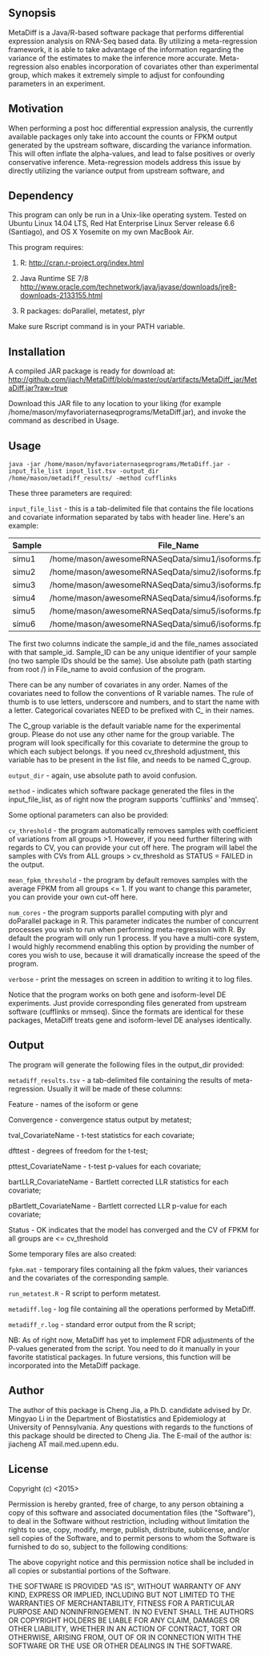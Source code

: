 ## Synopsis

MetaDiff is a Java/R-based software package that performs differential expression analysis on RNA-Seq based data.
By utilizing a meta-regression framework, it is able to take advantage of the information regarding the variance of the estimates to make the inference more accurate.
Meta-regression also enables incorporation of covariates other than experimental group, which makes it extremely simple to adjust for confounding parameters in an experiment.

## Motivation

When performing a post hoc differential expression analysis, the currently available packages only take into account the counts or FPKM output generated by the upstream software, discarding the variance information.
This will often inflate the alpha-values, and lead to false positives or overly conservative inference. Meta-regression models address this issue by directly utilizing the variance output from upstream software, and

## Dependency

This program can only be run in a Unix-like operating system.
Tested on Ubuntu Linux 14.04 LTS, Red Hat Enterprise Linux Server release 6.6 (Santiago), and OS X Yosemite on my own MacBook Air.

This program requires:

1. R:
http://cran.r-project.org/index.html

2. Java Runtime SE 7/8
http://www.oracle.com/technetwork/java/javase/downloads/jre8-downloads-2133155.html

3. R packages:
doParallel, metatest, plyr

Make sure Rscript command is in your PATH variable.


## Installation

A compiled JAR package is ready for download at:
http://github.com/jiach/MetaDiff/blob/master/out/artifacts/MetaDiff_jar/MetaDiff.jar?raw=true

Download this JAR file to any location to your liking (for example /home/mason/myfavoriaternaseqprograms/MetaDiff.jar), and invoke the command as described in Usage.

## Usage

`java -jar /home/mason/myfavoriaternaseqprograms/MetaDiff.jar -input_file_list input_list.tsv -output_dir /home/mason/metadiff_results/ -method cufflinks`

These three parameters are required:

`input_file_list` - this is a tab-delimited file that contains the file locations and covariate information separated by tabs with header line. Here's an example:

| Sample 	| File_Name                                                                   	| C_group 	| age 	| C_gender 	|
|--------	|-----------------------------------------------------------------------------	|---------	|-----	|----------	|
| simu1  	| /home/mason/awesomeRNASeqData/simu1/isoforms.fpkm_tracking 	| 0       	| 40  	| female   	|
| simu2  	| /home/mason/awesomeRNASeqData/simu2/isoforms.fpkm_tracking 	| 0       	| 38  	| male     	|
| simu3  	| /home/mason/awesomeRNASeqData/simu3/isoforms.fpkm_tracking 	| 0       	| 56  	| male     	|
| simu4  	| /home/mason/awesomeRNASeqData/simu4/isoforms.fpkm_tracking 	| 1       	| 52  	| male     	|
| simu5  	| /home/mason/awesomeRNASeqData/simu5/isoforms.fpkm_tracking 	| 1       	| 47  	| male     	|
| simu6  	| /home/mason/awesomeRNASeqData/simu6/isoforms.fpkm_tracking 	| 1       	| 41  	| female   	|

The first two columns indicate the sample_id and the file_names associated with that sample_id. Sample_ID can be any unique identifier of your sample (no two sample IDs should be the same). 
Use absolute path (path starting from root /) in File_name to avoid confusion of the program.

There can be any number of covariates in any order. Names of the covariates need to follow the conventions of R variable names. The rule of thumb is to use letters, underscore and numbers, and to start the name with a letter.
Categorical covariates NEED to be prefixed with C_ in their names.

The C_group variable is the default variable name for the experimental group. Please do not use any other name for the group variable. 
The program will look specifically for this covariate to determine the group to which each subject belongs. If you need cv_threshold adjustment, this variable has to be present in the list file, and needs to be named C_group.

`output_dir` - again, use absolute path to avoid confusion.

`method` - indicates which software package generated the files in the input_file_list, as of right now the program supports 'cufflinks' and 'mmseq'.


Some optional parameters can also be provided:

`cv_threshold` - the program automatically removes samples with coefficient of variations from all groups >1. However, if you need further filtering with regards to CV, you can provide your cut off here.
The program will label the samples with CVs from ALL groups > cv_threshold as STATUS = FAILED in the output.

`mean_fpkm_threshold` - the program by default removes samples with the average FPKM from all groups <= 1. If you want to change this parameter, you can provide your own cut-off here.

`num_cores` - the program supports parallel computing with plyr and doParallel package in R. This parameter indicates the number of concurrent processes you wish to run when performing meta-regression with R. By default the program will only run 1 process.
If you have a multi-core system, I would highly recommend enabling this option by providing the number of cores you wish to use, because it will dramatically increase the speed of the program.

`verbose` - print the messages on screen in addition to writing it to log files.

Notice that the program works on both gene and isoform-level DE experiments. Just provide corresponding files generated from upstream software (cufflinks or mmseq). Since the formats are identical for these packages, MetaDiff treats gene and isoform-level DE analyses identically. 

## Output

The program will generate the following files in the output_dir provided:

`metadiff_results.tsv` - a tab-delimited file containing the results of meta-regression. Usually it will be made of these columns:

Feature - names of the isoform or gene

Convergence - convergence status output by metatest;

tval_CovariateName - t-test statistics for each covariate;

dfttest - degrees of freedom for the t-test;

pttest_CovariateName - t-test p-values for each covariate;

bartLLR_CovariateName - Bartlett corrected LLR statistics for each covariate;

pBartlett_CovariateName - Bartlett corrected LLR p-value for each covariate;

Status - OK indicates that the model has converged and the CV of FPKM for all groups are <= cv_threshold


Some temporary files are also created:

`fpkm.mat` - temporary files containing all the fpkm values, their variances and the covariates of the corresponding sample.

`run_metatest.R` - R script to perform metatest.

`metadiff.log` - log file containing all the operations performed by MetaDiff.

`metadiff_r.log` - standard error output from the R script;

NB: As of right now, MetaDiff has yet to implement FDR adjustments of the P-values generated from the script. You need to do it manually in your favorite statistical packages. In future versions, this function will be incorporated into the MetaDiff package.

## Author
The author of this package is Cheng Jia, a Ph.D. candidate advised by Dr. Mingyao Li in the Department of Biostatistics and Epidemiology at University of Pennsylvania. Any questions with regards to the functions of this package should be directed to Cheng Jia. The E-mail of the author is: jiacheng AT mail.med.upenn.edu.

## License

Copyright (c) <2015> <Cheng Jia>

Permission is hereby granted, free of charge, to any person obtaining a copy of this software and associated documentation files (the "Software"), to deal in the Software without restriction, including without limitation the rights to use, copy, modify, merge, publish, distribute, sublicense, and/or sell copies of the Software, and to permit persons to whom the Software is furnished to do so, subject to the following conditions:

The above copyright notice and this permission notice shall be included in all copies or substantial portions of the Software.

THE SOFTWARE IS PROVIDED "AS IS", WITHOUT WARRANTY OF ANY KIND, EXPRESS OR IMPLIED, INCLUDING BUT NOT LIMITED TO THE WARRANTIES OF MERCHANTABILITY, FITNESS FOR A PARTICULAR PURPOSE AND NONINFRINGEMENT. IN NO EVENT SHALL THE AUTHORS OR COPYRIGHT HOLDERS BE LIABLE FOR ANY CLAIM, DAMAGES OR OTHER LIABILITY, WHETHER IN AN ACTION OF CONTRACT, TORT OR OTHERWISE, ARISING FROM, OUT OF OR IN CONNECTION WITH THE SOFTWARE OR THE USE OR OTHER DEALINGS IN THE SOFTWARE.
